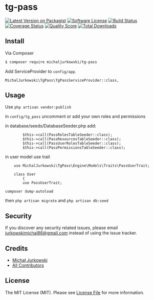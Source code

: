 # tg-pass

[![Latest Version on Packagist][ico-version]][link-packagist]
[![Software License][ico-license]](LICENSE.md)
[![Build Status][ico-travis]][link-travis]
[![Coverage Status][ico-scrutinizer]][link-scrutinizer]
[![Quality Score][ico-code-quality]][link-code-quality]
[![Total Downloads][ico-downloads]][link-downloads]

## Install

Via Composer

``` bash
$ composer require michaljurkowski/tg-pass
```

Add ServiceProvider to `config/app`.

```
MichalJurkowski\TgPass\TgPassServiceProvider::class,
```
## Usage

Use `php artisan vendor:publish`

in `config/tg_pass` uncomment or add your own roles and permissions

in database/seeds/DatabaseSeeder.php add:

```     $this->call(PassUsersTableSeeder::class);
        $this->call(PassRolesTableSeeder::class);
        $this->call(PassResourcesTableSeeder::class);
        $this->call(PassUserRolesTableSeeder::class);
        $this->call(PassPermissionsTableSeeder::class);
```


in user model use trait
```
    use MichalJurkowski\TgPass\Engine\Models\Traits\PassUserTrait;

    class User
        {
        use PassUserTrait;
```

`composer dump-autoload`

then `php artisan migrate` and `php artisan db:seed`

## Security

If you discover any security related issues, please email jurkowskimichal86@gmail.com instead of using the issue tracker.

## Credits

- [Michał Jurkowski][link-author]
- [All Contributors][link-contributors]

## License

The MIT License (MIT). Please see [License File](LICENSE.md) for more information.

[ico-version]: https://img.shields.io/packagist/v/michaljurkowski/tg-pass.svg?style=flat-square
[ico-license]: https://img.shields.io/badge/license-MIT-brightgreen.svg?style=flat-square
[ico-travis]: https://img.shields.io/travis/michaljurkowski/tg-pass/master.svg?style=flat-square
[ico-scrutinizer]: https://img.shields.io/scrutinizer/coverage/g/michaljurkowski/tg-pass.svg?style=flat-square
[ico-code-quality]: https://img.shields.io/scrutinizer/g/michaljurkowski/tg-pass.svg?style=flat-square
[ico-downloads]: https://img.shields.io/packagist/dt/michaljurkowski/tg-pass.svg?style=flat-square

[link-packagist]: https://packagist.org/packages/michaljurkowski/tg-pass
[link-travis]: https://travis-ci.org/michaljurkowski/tg-pass
[link-scrutinizer]: https://scrutinizer-ci.com/g/michaljurkowski/tg-pass/code-structure
[link-code-quality]: https://scrutinizer-ci.com/g/michaljurkowski/tg-pass
[link-downloads]: https://packagist.org/packages/michaljurkowski/tg-pass
[link-author]: https://github.com/michaljurkowski
[link-contributors]: ../../contributors
